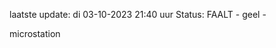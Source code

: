 laatste update: 
di 03-10-2023 21:40   uur 
Status: FAALT - geel - 
<div class="service Y">microstation</div>